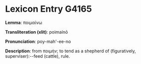 # Lexicon Entry G4165

**Lemma**: ποιμαίνω

**Transliteration (xlit)**: poimaínō

**Pronunciation**: poy-mah'-ee-no

**Description**:
from ποιμήν; to tend as a shepherd of (figuratively, superviser):--feed (cattle), rule.
